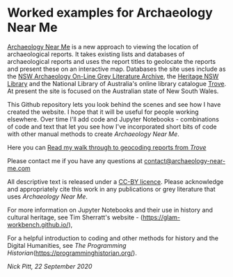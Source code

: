 # Worked examples for Archaeology Near Me

[Archaeology Near Me](https://archaeology-near-me.com/) is a new approach to viewing the location of archaeological reports. It takes existing lists and databases of archaeological reports and uses the report titles to geolocate the reports and present these on an interactive map. Databases the site uses include as the [NSW Archaeology On-Line Grey Literature Archive](http://nswaol.library.usyd.edu.au/search), the [Heritage NSW Library](https://www.heritage.nsw.gov.au/search-for-heritage/heritage-nsw-library/) and the National Library of Australia's online library catalogue [Trove](https://trove.nla.gov.au/). At present the site is focused on the Australian state of New South Wales.

This Github repository lets you look behind the scenes and see how I have created the website. I hope that it will be useful for people working elsewhere. Over time I'll add code and Jupyter Notebooks - combinations of code and text that let you see how I've incorporated short bits of code with other manual methods to create *Archaeology Near Me*.

Here you can [Read my walk through to geocoding reports from *Trove*](https://github.com/Nick-Archaeology/Archaeology-Near-Me/blob/master/Extracting%20and%20geolocating%20reports%20from%20Trove.ipynb)

Please contact me if you have any questions at [contact@archaeology-near-me.com](mailto:contact@archaeology-near-me.com)

All descriptive text is released under a [CC-BY licence](https://creativecommons.org/licenses/by/4.0/deed.en). Please acknowledge and appropriately cite this work in any publications or grey literature that uses *Archaeology Near Me*.

For more information on Jupyter Notebooks and their use in history and cultural heritage, see Tim Sherratt's website - (https://glam-workbench.github.io/),

For a helpful introduction to coding and other methods for history and the Digital Humanities, see *The Programming Historian*(https://programminghistorian.org/).

*Nick Pitt, 22 September 2020*
